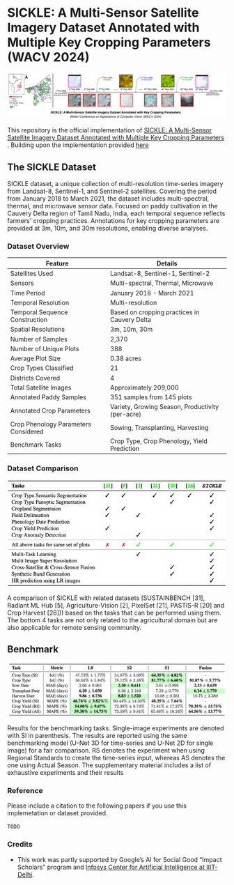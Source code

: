 # SICKLE: A Multi-Sensor Satellite Imagery Dataset Annotated with Multiple Key Cropping Parameters (WACV 2024)

![](img/1.png)

This repository is the official implementation of [SICKLE: A Multi-Sensor Satellite Imagery Dataset Annotated with Multiple Key Cropping Parameters
](/). Building upon the implementation provided [here](https://github.com/VSainteuf/utae-paps)



## The SICKLE Dataset


SICKLE dataset, a unique collection of multi-resolution time-series imagery from Landsat-8, Sentinel-1, and Sentinel-2 satellites. Covering the period from January 2018 to March 2021, the dataset includes multi-spectral, thermal, and microwave sensor data. Focused on paddy cultivation in the Cauvery Delta region of Tamil Nadu, India, each temporal sequence reflects farmers' cropping practices. Annotations for key cropping parameters are provided at 3m, 10m, and 30m resolutions, enabling diverse analyses.

### Dataset Overview
| Feature                                | Details                                             |
|----------------------------------------|-----------------------------------------------------|
| Satellites Used                         | Landsat-8, Sentinel-1, Sentinel-2                   |
| Sensors                                | Multi-spectral, Thermal, Microwave                  |
| Time Period                            | January 2018 - March 2021                           |
| Temporal Resolution                    | Multi-resolution                                    |
| Temporal Sequence Construction         | Based on cropping practices in Cauvery Delta        |
| Spatial Resolutions                    | 3m, 10m, 30m                                        |
| Number of Samples                      | 2,370                                               |
| Number of Unique Plots                 | 388                                                 |
| Average Plot Size                      | 0.38 acres                                          |
| Crop Types Classified                  | 21                                                  |
| Districts Covered                      | 4                                                  |
| Total Satellite Images                 | Approximately 209,000                               |
| Annotated Paddy Samples                | 351 samples from 145 plots                         |
| Annotated Crop Parameters              | Variety, Growing Season, Productivity (per-acre)    |
| Crop Phenology Parameters Considered  | Sowing, Transplanting, Harvesting                   |
| Benchmark Tasks                        | Crop Type, Crop Phenology, Yield Prediction         |

### Dataset Comparison
![](img/2.png)

A comparison of SICKLE with related datasets (SUSTAINBENCH [31], Radiant ML Hub [5], Agriculture-Vision [2], PixelSet [21], PASTIS-R [20] and Crop Harvest [26])) based on the tasks that can be performed using them. The bottom 4 tasks are not only related to the agricultural domain but are also applicable for remote sensing community.

## Benchmark 
![](img/4.png)

Results for the benchmarking tasks. Single-image experiments are denoted with SI in parenthesis. The results are reported using
the same benchmarking model (U-Net 3D for time-series and U-Net 2D for single image) for a fair comparison. RS denotes the experiment
when using Regional Standards to create the time-series input, whereas AS denotes the one using Actual Season. The supplementary
material includes a list of exhaustive experiments and their results



### Reference

Please include a citation to the following papers if you use this implemetation or dataset provided.

```
TODO
```

### Credits
 
- This work was partly supported by Google’s AI for Social Good “Impact Scholars” program and [ Infosys Center for Artificial Intelligence at IIIT-Delhi](https://cai.iiitd.ac.in/#:~:text=The%20center%20focuses%20on%20research,through%20ongoing%20research%20and%20developments.).
